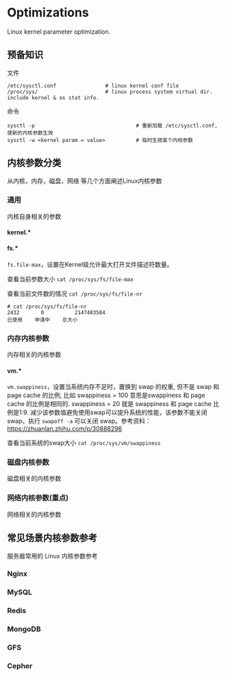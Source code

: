 # Optimizations


Linux kernel parameter optimization.

## 预备知识

文件

``` shell
/etc/sysctl.conf                # linux kernel conf file
/proc/sys/                      # linux process system virtual dir. include kernel & os stat info.
```

命令

``` shell
sysctl -p                                 # 重新加载 /etc/sysctl.conf, 使新的内核参数生效
sysctl -w <kernel param = value>          # 临时生效某个内核参数
```

## 内核参数分类

从内核，内存，磁盘，网络 等几个方面阐述Linux内核参数

### 通用

内核自身相关的参数

#### kernel.*

#### fs.*

`fs.file-max`，设置在Kernel级允许最大打开文件描述符数量。

查看当前参数大小 `cat /proc/sys/fs/file-max`

查看当前文件数的情况 `cat /proc/sys/fs/file-nr`

``` shell
# cat /proc/sys/fs/file-nr
2432	   0	      2147483584
已使用    申请中    总大小
```

### 内存内核参数

内存相关的内核参数

#### vm.*

`vm.swappiness`，设置当系统内存不足时，置换到 swap 的权重, 但不是 swap 和 page cache 的比例, 比如 swappiness = 100 意思是swappiness 和 page cache 的比例是相同的. swappiness = 20 就是 swappiness 和 page cache 比例是1:9. 减少该参数值避免使用swap可以提升系统的性能，该参数不能关闭swap，执行 `swapoff -a` 可以关闭 swap。参考资料：https://zhuanlan.zhihu.com/p/30888296

查看当前系统的swap大小 `cat /proc/sys/vm/swappiness`

### 磁盘内核参数

磁盘相关的内核参数

### 网络内核参数(重点)

网络相关的内核参数

## 常见场景内核参数参考

服务器常用的 Linux 内核参数参考

### Nginx

### MySQL

### Redis

### MongoDB

### GFS

### Cepher

